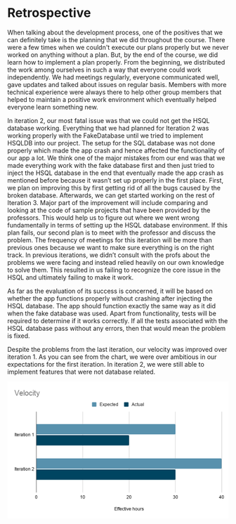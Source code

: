 # Retrospective

When talking about the development process, one of the positives that we can definitely take is the planning that we did throughout the course. There were a few times when we couldn't execute our plans properly but we never worked on anything without a plan. But, by the end of the course, we did learn how to implement a plan properly. From the beginning, we distributed the work among ourselves in such a way that everyone could work independently. We had meetings regularly, everyone communicated well, gave updates and talked about issues on regular basis. Members with more technical experience were always there to help other group members that helped to maintain a positive work environment which eventually helped everyone learn something new. 


In iteration 2, our most fatal issue was that we could not get the HSQL database working. Everything that we had planned for Iteration 2 was working properly with the FakeDatabase until we tried to implement HSQLDB into our project. The setup for the SQL database was not done properly which made the app crash and hence affected the functionality of our app a lot. We think one of the major mistakes from our end was that we made everything work with the fake database first and then just tried to inject the HSQL database in the end that eventually made the app crash as mentioned before because it wasn’t set up properly in the first place. First, we plan on improving this by first getting rid of all the bugs caused by the broken database.  Afterwards, we can get started working on the rest of Iteration 3. Major part of the improvement will include comparing and looking at the code of sample projects that have been provided by the professors. This would help us to figure out where we went wrong fundamentally in terms of setting up the HSQL database environment. If this plan fails, our second plan is to meet with the professor and discuss the problem. The frequency of meetings for this iteration will be more than previous ones because we want to make sure everything is on the right track. In previous iterations, we didn’t consult with the profs about the problems we were facing and instead relied heavily on our own knowledge to solve them. This resulted in us failing to recognize the core issue in the HSQL and ultimately failing to make it work.


As far as the evaluation of its success is concerned, it will be based on whether the app functions properly without crashing after injecting the HSQL database. The app should function exactly the same way as it did when the fake database was used. Apart from functionality, tests will be required to determine if it works correctly. If all the tests associated with the HSQL database pass without any errors, then that would mean the problem is fixed. 


Despite the problems from the last iteration, our velocity was improved over iteration 1. As you can see from the chart, we were over ambitious in our expectations for the first iteration. In iteration 2, we were still able to implement features that were not database related. 

![](velocityImage.PNG)